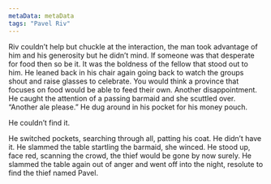 ```yaml
---
metaData: metaData
tags: "Pavel Riv"
---
```


Riv couldn’t help but chuckle at the interaction, the man took advantage of him and his generosity but he didn’t mind. If someone was that desperate for food then so be it. It was the boldness of the fellow that stood out to him. He leaned back in his chair again going back to watch the groups shout and raise glasses to celebrate. You would think a province that focuses on food would be able to feed their own. Another disappointment. He caught the attention of a passing barmaid and she scuttled over. “Another ale please.” He dug around in his pocket for his money pouch. 

He couldn’t find it. 

He switched pockets, searching through all, patting his coat. He didn’t have it. He slammed the table startling the barmaid, she winced. He stood up, face red, scanning the crowd, the thief would be gone by now surely. He slammed the table again out of anger and went off into the night, resolute to find the thief named Pavel.